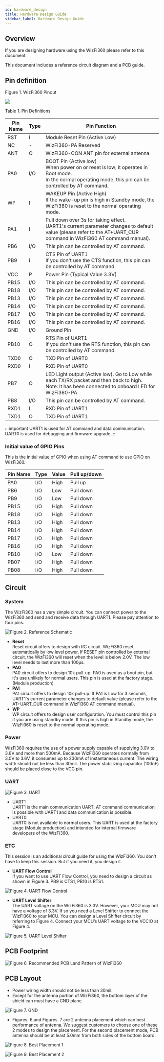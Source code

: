 ```yaml
---
id: hardware_design
title: Hardware Design Guide
sidebar_label: Hardware Design Guide
---
```


## Overview

If you are designing hardware using the WizFi360 please refer to this document.

This document includes a reference circuit diagram and a PCB guide.

## Pin definition

Figure 1. WizFi360 Pinout

![](/Document/img/basic_guides/spi_guide/wizfi360_pinout.png)

Table 1. Pin Definitions

| Pin Name | Type    | Pin Function      |
| -------- | ------- | ----------------- |
| RST | I | Module Reset Pin (Active Low) |
| NC |- | WizFi360-PA	Reserved |
| ANT | O | WizFi360-CON	ANT pin for external antenna |
| PA0 |I/O | BOOT Pin (Active low) <br /> When power on or reset is low, it operates in Boot mode. <br /> In the normal operating mode, this pin can be controlled by AT command. |
| WP | I | WAKEUP Pin (Active High) <br /> If the wake-up pin is high in Standby mode, the WizFi360 is reset to the normal operating mode.
| PA1 | I | Pull down over 3s for taking effect. <br /> UART1's current parameter changes to default value (please refer to the AT+UART_CUR command in WizFi360 AT command manual). |
| PB6	| I/O	| This pin can be controlled by AT command. |
| PB9	| I	| CTS Pin of UART1 <br /> If you don't use the CTS function, this pin can be controlled by AT command. |
|VCC	| P	| Power Pin (Typical Value 3.3V) |
| PB15 |	I/O	 |This pin can be controlled by AT command. |
| PB18	| I/O	| This pin can be controlled by AT command. |
| PB13	| I/O	| This pin can be controlled by AT command. |
| PB14	| I/O	| This pin can be controlled by AT command. |
| PB17	| I/O	| This pin can be controlled by AT command. |
| PB16	| I/O	| This pin can be controlled by AT command. |
| GND	| I/O	| Ground Pin |
| PB10	| O	| RTS Pin of UART1 <br /> If you don't use the RTS function, this pin can be controlled by AT command. |
| TXD0	| O	| TXD Pin of UART0 |
| RXD0	| I	| RXD Pin of UART0 |
| PB7	| O	| LED Light output (Active low). Go to Low while each TX/RX packet and then back to high. <br />Note: It has been connected to onboard LED for WizFi360-PA
| PB8	| I/O |	This pin can be controlled by AT command. |
| RXD1	| I	| RXD Pin of UART1 |
| TXD1	| O	| TXD Pin of UART1 |

:::important
UART1 is used for AT command and data communication. UART0 is used for debugging and firmware upgrade.
:::

### Initial value of GPIO Pins

This is the initial value of GPIO when using AT command to use GPIO on WizFi360.

| Pin Name | Type    | Value      | Pull up/down | 
| -------- | ------- | -----------| -------------| 
| PA0	| I/O	| High	| Pull up |
| PB6	| I/O	| Low	| Pull down |
| PB9	| I/O	| Low	| Pull down |
| PB15	| I/O	| High	| Pull down |
| PB18	| I/O	| High	| Pull down |
| PB13	| I/O	| High	| Pull down |
| PB14	| I/O	| High	| Pull down |
| PB17	| I/O	| High	| Pull down |
| PB16	| I/O	| High	| Pull down |
| PB10	| I/O	| Low	| Pull down |
| PB07	| I/O	| High	| Pull down |
| PB08	| I/O	| High	| Pull down |

## Circuit

### System

The WizFi360 has a very simple circuit. You can connect power to the WizFi360 and send and receive data through UART1. Please pay attention to four pins.

![Figure 2. Reference Schematic](/Document/img/basic_guides/hardware_design/reference_schematic.png)

-	**Reset** <br />
Reset circuit offers to design with RC circuit. WizFi360 reset automatically by low level power. If RESET pin controlled by external circuit, the WizFi360 will reset when the level is below 2.0V. The low level needs to last more than 100µs.
- **PA0** <br />
PA0 circuit offers to design 10k pull-up. PA0 is used as a boot pin, but it's use unlikely for normal users. This pin is used at the factory stage. (Module production)
- **PA1** <br />
PA1 circuit offers to design 10k pull-up. If PA1 is Low for 3 seconds, UART1's current parameter changes to default value (please refer to the AT+UART_CUR command in WizFi360 AT command manual).
- **WP** <br />
WP circuit offers to design user configuration. You must control this pin if you are using standby mode. If this pin is high in Standby mode, the WizFi360 is reset to the normal operating mode.

### Power

WizFi360 requires the use of a power supply capable of supplying 3.0V to 3.6V and more than 500mA. Because WizFi360 operates normally from 3.0V to 3.6V, it consumes up to 230mA of instantaneous current. The wiring width should not be less than 30mil.
The power stabilizing capacitor (100nF) should be placed close to the VCC pin.

### UART

![Figure 3. UART](/Document/img/basic_guides/hardware_design/uart.png)

-	UART1 <br />
UART1 is the main communication UART. AT command communication is possible with UART1 and data communication is possible.
-	UART0 <br />
UART0 is not available to normal users. This UART is used at the factory stage (Module production) and intended for internal firmware developers of the WizFi360.

### ETC

This session is an additional circuit guide for using the WizFi360. You don't have to keep this session. But if you need it, you design it.

- **UART Flow Control** <br />
If you want to use UART Flow Control, you need to design a circuit as shown in Figure 3. PB9 is CTS1, PB10 is RTS1.

![Figure 4. UART Flow Control](/Document/img/basic_guides/hardware_design/uart_flow_control.png)

- **UART Level Shifter** <br />
The UART voltage on the WizFi360 is 3.3V. However, your MCU may not have a voltage of 3.3V. If so you need a Level Shifter to connect the WizFi360 to your MCU. You can design a Level Shifter circuit by referring to Figure 4. Connect your MCU’s UART voltage to the VCCIO at Figure 4.

![Figure 5. UART Level Shifter](/Document/img/basic_guides/hardware_design/uart_level_shifter.png)

## PCB Footprint

![Figure 6. Recommended PCB Land Pattern of WizFi360](/Document/img/basic_guides/hardware_design/pcb_land_pattern.png)

## PCB Layout

-	Power wiring width should not be less than 30mil.
-	Except for the antenna portion of WizFi360, the bottom layer of the shield can must have a GND plane.

![Figure 7. GND](/Document/img/basic_guides/hardware_design/gnd.png)

-	Figures. 6 and Figures. 7 are 2 antenna placement which can best performance of antenna. We suggest customers to choose one of these 2 modes to design the placement. For the second placement mode, PCB antenna should be at least 5.0mm from both sides of the bottom board.

![Figure 8. Best Placement 1](/Document/img/basic_guides/hardware_design/best_placement_1.png)

![Figure 9. Best Placement 2](/Document/img/basic_guides/hardware_design/best_placement_2.png)
